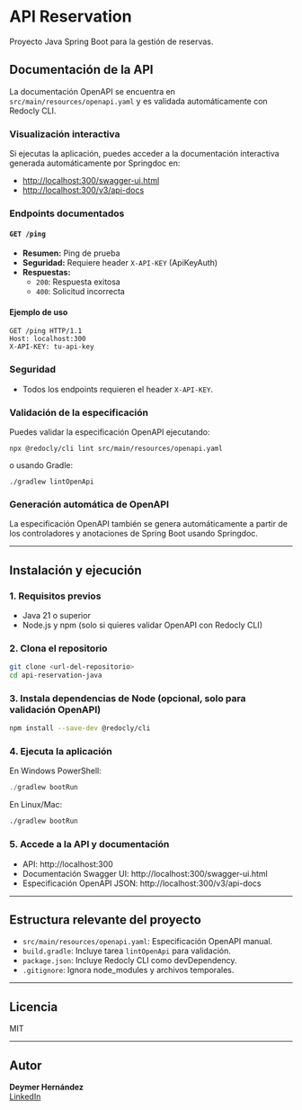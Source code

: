 # API Reservation

Proyecto Java Spring Boot para la gestión de reservas.

## Documentación de la API


La documentación OpenAPI se encuentra en `src/main/resources/openapi.yaml` y es validada automáticamente con Redocly CLI.

### Visualización interactiva

Si ejecutas la aplicación, puedes acceder a la documentación interactiva generada automáticamente por Springdoc en:
- [http://localhost:300/swagger-ui.html](http://localhost:300/swagger-ui.html)
- [http://localhost:300/v3/api-docs](http://localhost:300/v3/api-docs)

### Endpoints documentados

#### `GET /ping`
- **Resumen:** Ping de prueba
- **Seguridad:** Requiere header `X-API-KEY` (ApiKeyAuth)
- **Respuestas:**
  - `200`: Respuesta exitosa
  - `400`: Solicitud incorrecta

#### Ejemplo de uso

```http
GET /ping HTTP/1.1
Host: localhost:300
X-API-KEY: tu-api-key
```

### Seguridad
- Todos los endpoints requieren el header `X-API-KEY`.

### Validación de la especificación

Puedes validar la especificación OpenAPI ejecutando:

```
npx @redocly/cli lint src/main/resources/openapi.yaml
```

o usando Gradle:

```
./gradlew lintOpenApi
```

### Generación automática de OpenAPI

La especificación OpenAPI también se genera automáticamente a partir de los controladores y anotaciones de Spring Boot usando Springdoc.

---


## Instalación y ejecución

### 1. Requisitos previos
- Java 21 o superior
- Node.js y npm (solo si quieres validar OpenAPI con Redocly CLI)

### 2. Clona el repositorio
```bash
git clone <url-del-repositorio>
cd api-reservation-java
```

### 3. Instala dependencias de Node (opcional, solo para validación OpenAPI)
```bash
npm install --save-dev @redocly/cli
```

### 4. Ejecuta la aplicación
En Windows PowerShell:
```powershell
./gradlew bootRun
```
En Linux/Mac:
```bash
./gradlew bootRun
```

### 5. Accede a la API y documentación
- API: http://localhost:300
- Documentación Swagger UI: http://localhost:300/swagger-ui.html
- Especificación OpenAPI JSON: http://localhost:300/v3/api-docs

---

## Estructura relevante del proyecto

- `src/main/resources/openapi.yaml`: Especificación OpenAPI manual.
- `build.gradle`: Incluye tarea `lintOpenApi` para validación.
- `package.json`: Incluye Redocly CLI como devDependency.
- `.gitignore`: Ignora node_modules y archivos temporales.

---

## Licencia
MIT

---

## Autor

**Deymer Hernández**  
[LinkedIn](https://www.linkedin.com/in/deymerh/)
